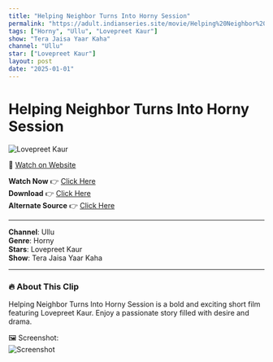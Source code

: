 ```yaml
---
title: "Helping Neighbor Turns Into Horny Session"
permalink: "https://adult.indianseries.site/movie/Helping%20Neighbor%20Turns%20Into%20Horny%20Session"
tags: ["Horny", "Ullu", "Lovepreet Kaur"]
show: "Tera Jaisa Yaar Kaha"
channel: "Ullu"
star: ["Lovepreet Kaur"]
layout: post
date: "2025-01-01"
---
```


# Helping Neighbor Turns Into Horny Session

![Lovepreet Kaur](https://shorts.desisins.com/wp-content/uploads/2024/09/Helping-Neighbor-Bhabhi-Turns-Into-Horny-Session-DesiSins.com_.jpg)

🔗 [Watch on Website](https://adult.indianseries.site/movie/Helping%20Neighbor%20Turns%20Into%20Horny%20Session)

**Watch Now** 👉 [Click Here](https://adult.indianseries.site/movie/Helping%20Neighbor%20Turns%20Into%20Horny%20Session)  
**Download** 👉 [Click Here](https://adult.indianseries.site/movie/Helping%20Neighbor%20Turns%20Into%20Horny%20Session)  
**Alternate Source** 👉 [Click Here](https://adult.indianseries.site/movie/Helping%20Neighbor%20Turns%20Into%20Horny%20Session)

---

**Channel**: Ullu  
**Genre**: Horny  
**Stars**: Lovepreet Kaur  
**Show**: Tera Jaisa Yaar Kaha

---

### 🔥 About This Clip

Helping Neighbor Turns Into Horny Session is a bold and exciting short film featuring Lovepreet Kaur. Enjoy a passionate story filled with desire and drama.
 
🖼️ Screenshot:  
![Screenshot](https://shorts.desisins.com/wp-content/uploads/2024/09/Helping-Neighbor-Bhabhi-Turns-Into-Horny-Session-DesiSins.com_.jpg)
